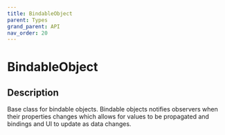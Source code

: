 ```yaml
---
title: BindableObject
parent: Types
grand_parent: API
nav_order: 20
---
```


# BindableObject

## Description

Base class for bindable objects. Bindable objects notifies observers when their properties changes which allows for values to be propagated and bindings and UI to update as data changes.
